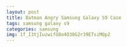 ```yaml
---
layout: post
title: Batman Angry Samsung Galaxy S9 Case
tags: samsung galaxy s9
categories: samsung
img: 1f_I3tjIuzwifG8o4O30G2r39ETsiMQp2
---
```

